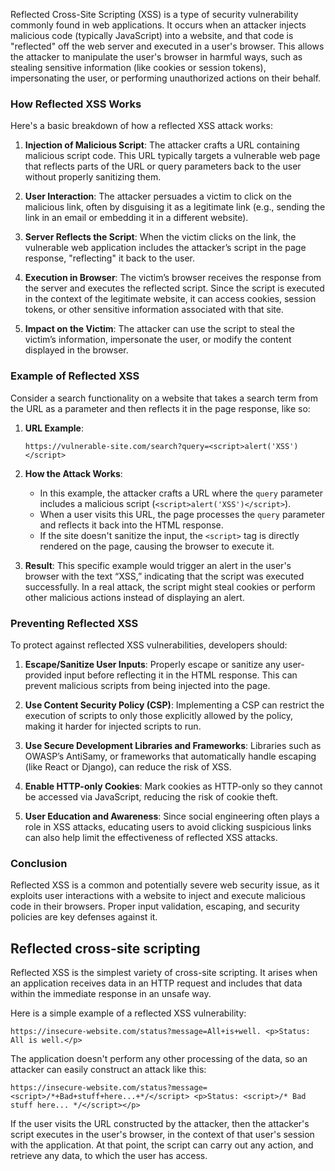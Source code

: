 Reflected Cross-Site Scripting (XSS) is a type of security vulnerability commonly found in web applications. It occurs when an attacker injects malicious code (typically JavaScript) into a website, and that code is "reflected" off the web server and executed in a user's browser. This allows the attacker to manipulate the user's browser in harmful ways, such as stealing sensitive information (like cookies or session tokens), impersonating the user, or performing unauthorized actions on their behalf.

### How Reflected XSS Works

Here's a basic breakdown of how a reflected XSS attack works:

1. **Injection of Malicious Script**: The attacker crafts a URL containing malicious script code. This URL typically targets a vulnerable web page that reflects parts of the URL or query parameters back to the user without properly sanitizing them.

2. **User Interaction**: The attacker persuades a victim to click on the malicious link, often by disguising it as a legitimate link (e.g., sending the link in an email or embedding it in a different website).

3. **Server Reflects the Script**: When the victim clicks on the link, the vulnerable web application includes the attacker’s script in the page response, "reflecting" it back to the user.

4. **Execution in Browser**: The victim’s browser receives the response from the server and executes the reflected script. Since the script is executed in the context of the legitimate website, it can access cookies, session tokens, or other sensitive information associated with that site.

5. **Impact on the Victim**: The attacker can use the script to steal the victim’s information, impersonate the user, or modify the content displayed in the browser.

### Example of Reflected XSS

Consider a search functionality on a website that takes a search term from the URL as a parameter and then reflects it in the page response, like so:

1. **URL Example**:
   ```
   https://vulnerable-site.com/search?query=<script>alert('XSS')</script>
   ```

2. **How the Attack Works**:
   - In this example, the attacker crafts a URL where the `query` parameter includes a malicious script (`<script>alert('XSS')</script>`).
   - When a user visits this URL, the page processes the `query` parameter and reflects it back into the HTML response.
   - If the site doesn't sanitize the input, the `<script>` tag is directly rendered on the page, causing the browser to execute it.

3. **Result**: This specific example would trigger an alert in the user's browser with the text “XSS,” indicating that the script was executed successfully. In a real attack, the script might steal cookies or perform other malicious actions instead of displaying an alert.

### Preventing Reflected XSS

To protect against reflected XSS vulnerabilities, developers should:

1. **Escape/Sanitize User Inputs**: Properly escape or sanitize any user-provided input before reflecting it in the HTML response. This can prevent malicious scripts from being injected into the page.

2. **Use Content Security Policy (CSP)**: Implementing a CSP can restrict the execution of scripts to only those explicitly allowed by the policy, making it harder for injected scripts to run.

3. **Use Secure Development Libraries and Frameworks**: Libraries such as OWASP’s AntiSamy, or frameworks that automatically handle escaping (like React or Django), can reduce the risk of XSS.

4. **Enable HTTP-only Cookies**: Mark cookies as HTTP-only so they cannot be accessed via JavaScript, reducing the risk of cookie theft.

5. **User Education and Awareness**: Since social engineering often plays a role in XSS attacks, educating users to avoid clicking suspicious links can also help limit the effectiveness of reflected XSS attacks.

### Conclusion

Reflected XSS is a common and potentially severe web security issue, as it exploits user interactions with a website to inject and execute malicious code in their browsers. Proper input validation, escaping, and security policies are key defenses against it.




## Reflected cross-site scripting

Reflected XSS is the simplest variety of cross-site scripting. It arises when an application receives data in an HTTP request and includes that data within the immediate response in an unsafe way.

Here is a simple example of a reflected XSS vulnerability:

```
https://insecure-website.com/status?message=All+is+well. <p>Status: All is well.</p>
```

The application doesn't perform any other processing of the data, so an attacker can easily construct an attack like this:

```
https://insecure-website.com/status?message=<script>/*+Bad+stuff+here...+*/</script> <p>Status: <script>/* Bad stuff here... */</script></p>
```

If the user visits the URL constructed by the attacker, then the attacker's script executes in the user's browser, in the context of that user's session with the application. At that point, the script can carry out any action, and retrieve any data, to which the user has access.
